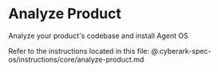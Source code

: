 # Analyze Product

Analyze your product's codebase and install Agent OS

Refer to the instructions located in this file:
@.cyberark-spec-os/instructions/core/analyze-product.md
